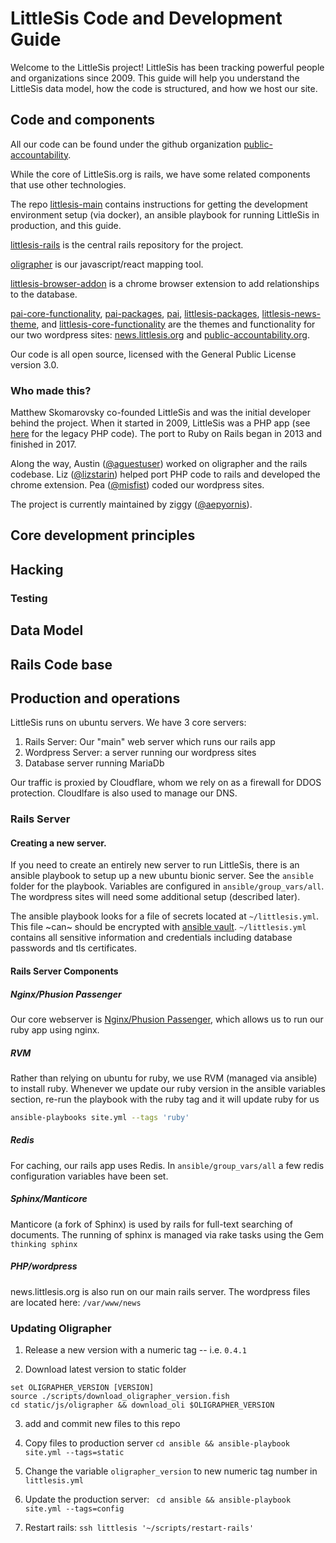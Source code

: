 # LittleSis Code and Development Guide

Welcome to the LittleSis project! LittleSis has been tracking powerful people and organizations since 2009. This guide will help you understand the LittleSis data model, how the code is structured, and how we host our site.

## Code and components

All our code can be found under the github organization [public-accountability](https://github.com/public-accountability). 

While the core of LittleSis.org is rails, we have some related components that use other technologies.

The repo [littlesis-main](https://github.com/public-accountability/littlesis-main) contains instructions for getting the development environment setup (via docker), an ansible playbook for running LittleSis in production, and this guide. 

[littlesis-rails](https://github.com/public-accountability/littlesis-rails) is the central rails repository for the project.

[oligrapher](https://github.com/public-accountability/oligrapher) is our javascript/react mapping tool. 

[littlesis-browser-addon](https://github.com/public-accountability/littlesis-browser-addon) is a chrome browser extension to add relationships to the database.

[pai-core-functionality](https://github.com/public-accountability/pai-core-functionality), [pai-packages](https://github.com/public-accountability/pai-packages), [pai](https://github.com/public-accountability/pai), [littlesis-packages](https://github.com/public-accountability/littlesis-packages), [littlesis-news-theme](https://github.com/public-accountability/littlesis-news-theme), and [littlesis-core-functionality](https://github.com/public-accountability/littlesis-core-functionality) are the themes and functionality for our two wordpress sites: [news.littlesis.org](https://news.littlesis.org) and [public-accountability.org](https://public-accountability.org/).

Our code is all open source, licensed with the General Public License version 3.0.


### Who made this?

Matthew Skomarovsky co-founded LittleSis and was the initial developer behind the project. When it started in 2009, LittleSis was a PHP app (see [here](https://github.com/littlesis-org/littlesis) for the legacy PHP code). The port to Ruby on Rails began in 2013 and finished in 2017.

Along the way, Austin ([@aguestuser](https://github.com/aguestuser)) worked on oligrapher and the rails codebase. Liz ([@lizstarin](https://github.com/lizstarin)) helped port PHP code to rails and developed the chrome extension. Pea ([@misfist](https://github.com/misfist)) coded our wordpress sites.

The project is currently maintained by ziggy ([@aepyornis](https://github.com/aepyornis)).


## Core development principles

## Hacking

### Testing

## Data Model

## Rails Code base

## Production and operations

LittleSis runs on ubuntu servers. We have 3 core servers:

1) Rails Server: Our "main" web server which runs our rails app
2) Wordpress Server: a server running our wordpress sites
3) Database server running MariaDb

Our traffic is proxied by Cloudflare, whom we rely on as a firewall for DDOS protection. Cloudlfare is also used to manage our DNS.

### Rails Server

#### Creating a new server.

If you need to create an entirely new server to run LittleSis, there is an ansible playbook to setup up a new ubuntu bionic server. See the `ansible` folder for the playbook. Variables are configured in `ansible/group_vars/all`. The wordpress sites will need some additional setup (described later).

The ansible playbook looks for a file of secrets located at ` ~/littlesis.yml `. This file ~can~ should be encrypted with [ansible vault](https://docs.ansible.com/ansible/latest/user_guide/vault.html). `~/littlesis.yml` contains all sensitive information and credentials including database passwords and tls certificates. 

#### Rails Server Components

##### Nginx/Phusion Passenger

Our core webserver is [Nginx/Phusion Passenger](https://www.phusionpassenger.com), which allows us to run our ruby app using nginx.

##### RVM

Rather than relying on ubuntu for ruby, we use RVM (managed via ansible) to install ruby. Whenever we update our ruby version in the ansible variables section, re-run the playbook with the ruby tag and it will update ruby for us

``` sh
ansible-playbooks site.yml --tags 'ruby'
```

##### Redis

For caching, our rails app uses Redis.  In `ansible/group_vars/all` a few redis configuration variables have been set.

##### Sphinx/Manticore

Manticore (a fork of Sphinx) is used by rails for full-text searching of documents. The running of sphinx is managed via rake tasks using the Gem `thinking sphinx`

##### PHP/wordpress

news.littlesis.org is also run on our main rails server. The wordpress files are located here: ``` /var/www/news ```


### Updating Oligrapher

1) Release a new version with a numeric tag -- i.e. `0.4.1`

2) Download latest version to static folder

``` fish
set OLIGRAPHER_VERSION [VERSION]
source ./scripts/download_oligrapher_version.fish
cd static/js/oligrapher && download_oli $OLIGRAPHER_VERSION
```

3) add and commit new files to this repo

4) Copy files to production server ` cd ansible && ansible-playbook site.yml --tags=static `

5) Change the variable `oligrapher_version` to new numeric tag number in `littlesis.yml`

6) Update the production server:  ` cd ansible && ansible-playbook site.yml --tags=config`

7) Restart rails: ` ssh littlesis '~/scripts/restart-rails' `
